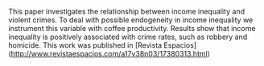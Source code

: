 This paper investigates the relationship between income inequality and violent crimes. To deal with possible endogeneity in income inequality we instrument this variable with coffee productivity. Results show that income inequality is positively associated with crime rates, such as robbery and homicide.
This work was published in [Revista Espacios] (http://www.revistaespacios.com/a17v38n03/17380313.html)
